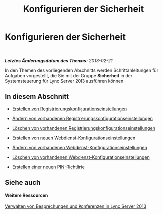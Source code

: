 ﻿---
title: Konfigurieren der Sicherheit
TOCTitle: Konfigurieren der Sicherheit
ms:assetid: ceede642-a6cb-4916-8731-e34ac42394e3
ms:mtpsurl: https://technet.microsoft.com/de-de/library/Gg182588(v=OCS.15)
ms:contentKeyID: 49295451
ms.date: 05/19/2016
mtps_version: v=OCS.15
ms.translationtype: HT
---

# Konfigurieren der Sicherheit

 

_**Letztes Änderungsdatum des Themas:** 2013-02-21_

In den Themen des vorliegenden Abschnitts werden Schrittanleitungen für Aufgaben vorgestellt, die Sie mit der Gruppe **Sicherheit** in der Systemsteuerung für Lync Server 2013 ausführen können.

## In diesem Abschnitt

  - [Erstellen von Registrierungskonfigurationseinstellungen](lync-server-2013-create-registrar-configuration-settings.md)

  - [Ändern von vorhandenen Registrierungskonfigurationseinstellungen](lync-server-2013-modify-existing-registrar-configuration-settings.md)

  - [Löschen von vorhandenen Registrierungskonfigurationseinstellungen](lync-server-2013-delete-existing-registrar-configuration-settings.md)

  - [Erstellen von neuen Webdienst-Konfigurationseinstellungen](lync-server-2013-create-new-web-service-configuration-settings.md)

  - [Ändern von vorhandenen Webdienst-Konfigurationseinstellungen](lync-server-2013-modify-existing-web-service-configuration-settings.md)

  - [Löschen von vorhandenen Webdienst-Konfigurationseinstellungen](lync-server-2013-delete-existing-web-service-configuration-settings.md)

  - [Erstellen einer neuen PIN-Richtlinie](lync-server-2013-create-a-new-pin-policy.md)

## Siehe auch

#### Weitere Ressourcen

[Verwalten von Besprechungen und Konferenzen in Lync Server 2013](lync-server-2013-managing-meetings-and-conferences.md)

